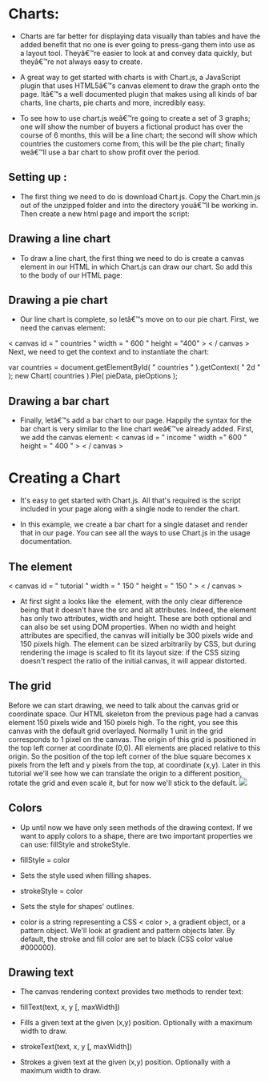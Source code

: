 # Charts: 
* Charts are far better for displaying data visually than tables and have the added benefit that no one is ever going to press-gang them into use as a layout tool. Theyâ€™re easier to look at and convey data quickly, but theyâ€™re not always easy to create.

* A great way to get started with charts is with Chart.js, a JavaScript plugin that uses HTML5â€™s canvas element to draw the graph onto the page. Itâ€™s a well documented plugin that makes using all kinds of bar charts, line charts, pie charts and more, incredibly easy.

* To see how to use chart.js weâ€™re going to create a set of 3 graphs; one will show the number of buyers a fictional product has over the course of 6 months, this will be a line chart; the second will show which countries the customers come from, this will be the pie chart; finally weâ€™ll use a bar chart to show profit over the period.

## Setting up : 


 * The first thing we need to do is download Chart.js. Copy the Chart.min.js out of the unzipped folder and into the directory youâ€™ll be working in. Then create a new html page and import the script:

## Drawing a line chart
* To draw a line chart, the first thing we need to do is create a canvas element in our HTML in which Chart.js can draw our chart. So add this to the body of our HTML page:

## Drawing a pie chart
* Our line chart is complete, so letâ€™s move on to our pie chart. First, we need the canvas element:

< canvas id = " countries " width = " 600 " height = "400" > < / canvas >
Next, we need to get the context and to instantiate the chart:

var countries = document.getElementById( " countries " ).getContext( " 2d " );
new Chart( countries ).Pie( pieData, pieOptions );
 
##  Drawing a bar chart
* Finally, letâ€™s add  a bar chart to our page. Happily the syntax for the bar chart is very similar to the line chart weâ€™ve already added. First, we add the canvas element:
 < canvas id = " income " width =" 600 " height = " 400 " > < / canvas >
# Creating a Chart
* It's easy to get started with Chart.js. All that's required is the script included in your page along with a single <canvas> node to render the chart.

* In this example, we create a bar chart for a single dataset and render that in our page. You can see all the ways to use Chart.js in the usage documentation.
  
  
##  The <canvas> element
< canvas id = " tutorial "  width = " 150 " height = " 150 " > < / canvas >
* At first sight a <canvas> looks like the <img> element, with the only clear difference being that it doesn't have the src and alt attributes. Indeed, the <canvas> element has only two attributes, width and height. These are both optional and can also be set using DOM properties. When no width and height attributes are specified, the canvas will initially be 300 pixels wide and 150 pixels high. The element can be sized arbitrarily by CSS, but during rendering the image is scaled to fit its layout size: if the CSS sizing doesn't respect the ratio of the initial canvas, it will appear distorted.
  
## The grid
Before we can start drawing, we need to talk about the canvas grid or coordinate space. Our HTML skeleton from the previous page had a canvas element 150 pixels wide and 150 pixels high. To the right, you see this canvas with the default grid overlayed. Normally 1 unit in the grid corresponds to 1 pixel on the canvas. The origin of this grid is positioned in the top left corner at coordinate (0,0). All elements are placed relative to this origin. So the position of the top left corner of the blue square becomes x pixels from the left and y pixels from the top, at coordinate (x,y). Later in this tutorial we'll see how we can translate the origin to a different position, rotate the grid and even scale it, but for now we'll stick to the default.
![](https://media.prod.mdn.mozit.cloud/attachments/2012/07/09/224/70658d72d2408295cdfba55e6cd5fcc8/Canvas_default_grid.png)


## Colors
* Up until now we have only seen methods of the drawing context. If we want to apply colors to a shape, there are two important properties we can use: fillStyle and strokeStyle.

* fillStyle = color
* Sets the style used when filling shapes.
* strokeStyle = color
* Sets the style for shapes' outlines.
* color is a string representing a CSS < color >, a gradient object, or a pattern object. We'll look at gradient and pattern objects later. By default, the stroke and fill color are set to black (CSS color value #000000).

## Drawing text
* The canvas rendering context provides two methods to render text:

* fillText(text, x, y [, maxWidth])
* Fills a given text at the given (x,y) position. Optionally with a maximum width to draw.
* strokeText(text, x, y [, maxWidth])
* Strokes a given text at the given (x,y) position. Optionally with a maximum width to draw.
